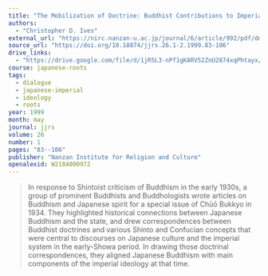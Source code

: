 ```yaml
---
title: "The Mobilization of Doctrine: Buddhist Contributions to Imperial Ideology in Modern Japan"
authors:
  - "Christopher D. Ives"
external_url: "https://nirc.nanzan-u.ac.jp/journal/6/article/992/pdf/download"
source_url: "https://doi.org/10.18874/jjrs.26.1-2.1999.83-106"
drive_links:
  - "https://drive.google.com/file/d/1jR5L3-nPf1gKARV52ZnU2874xqPhtayx/view?usp=drivesdk"
course: japanese-roots
tags:
  - dialogue
  - japanese-imperial
  - ideology
  - roots
year: 1999
month: may
journal: jjrs
volume: 26
number: 1
pages: "83--106"
publisher: "Nanzan Institute for Religion and Culture"
openalexid: W2184000972
---
```


> In response to Shintoist criticism of Buddhism in the early 1930s, a group of prominent Buddhists and Buddhologists wrote articles on Buddhism and Japanese spirit for a special issue of Chūō Bukkyo in 1934.
> They highlighted historical connections between Japanese Buddhism and the state, and drew correspondences between Buddhist doctrines and various Shinto and Confucian concepts that were central to discourses on Japanese culture and the imperial system in the early-Showa period.
> In drawing those doctrinal correspondences, they aligned Japanese Buddhism with main components of the imperial ideology at that time.

